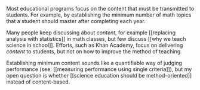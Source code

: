 Most educational programs focus on the content that must be transmitted to students. For example, by establishing the minimum number of math topics that a student should master after completing each year. 

Many people keep discussing about *content*, for example [[replacing analysis with statistics]] in math classes, but few discuss [[why we teach science in school]]. Efforts, such as Khan Academy, focus on delivering *content* to students, but not on how to improve the method of teaching. 

Establishing minimum content sounds like a quantifiable way of judging performance (see: [[measuring performance using single criteria]]), but my open question is whether [[science education should be method-oriented]] instead of content-based. 